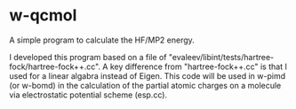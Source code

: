 # w-qcmol
A simple program to calculate the HF/MP2 energy.

I developed this program based on a file of "evaleev/libint/tests/hartree-fock/hartree-fock++.cc".
A key difference from "hartree-fock++.cc" is that I used <armadillo> for a linear algabra instead of Eigen.
This code will be used in w-pimd (or w-bomd) in the calculation of the partial atomic charges on a molecule 
via electrostatic potential scheme (esp.cc).
